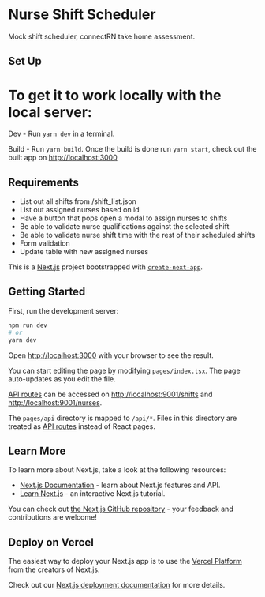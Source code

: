 # Nurse Shift Scheduler

Mock shift scheduler, connectRN take home assessment.

## Set Up

# To get it to work locally with the local server:

Dev - Run `yarn dev` in a terminal.

Build - Run `yarn build`. Once the build is done run `yarn start`, check out the built app on [http://localhost:3000](http://localhost:3000)

## Requirements

-   List out all shifts from /shift_list.json
-   List out assigned nurses based on id
-   Have a button that pops open a modal to assign nurses to shifts
-   Be able to validate nurse qualifications against the selected shift
-   Be able to validate nurse shift time with the rest of their scheduled shifts
-   Form validation
-   Update table with new assigned nurses

This is a [Next.js](https://nextjs.org/) project bootstrapped with [`create-next-app`](https://github.com/vercel/next.js/tree/canary/packages/create-next-app).

## Getting Started

First, run the development server:

```bash
npm run dev
# or
yarn dev
```

Open [http://localhost:3000](http://localhost:3000) with your browser to see the result.

You can start editing the page by modifying `pages/index.tsx`. The page auto-updates as you edit the file.

[API routes](https://nextjs.org/docs/api-routes/introduction) can be accessed on [http://localhost:9001/shifts](http://localhost:9001/shifts) and [http://localhost:9001/nurses](http://localhost:9001/nurses).

The `pages/api` directory is mapped to `/api/*`. Files in this directory are treated as [API routes](https://nextjs.org/docs/api-routes/introduction) instead of React pages.

## Learn More

To learn more about Next.js, take a look at the following resources:

-   [Next.js Documentation](https://nextjs.org/docs) - learn about Next.js features and API.
-   [Learn Next.js](https://nextjs.org/learn) - an interactive Next.js tutorial.

You can check out [the Next.js GitHub repository](https://github.com/vercel/next.js/) - your feedback and contributions are welcome!

## Deploy on Vercel

The easiest way to deploy your Next.js app is to use the [Vercel Platform](https://vercel.com/new?utm_medium=default-template&filter=next.js&utm_source=create-next-app&utm_campaign=create-next-app-readme) from the creators of Next.js.

Check out our [Next.js deployment documentation](https://nextjs.org/docs/deployment) for more details.

